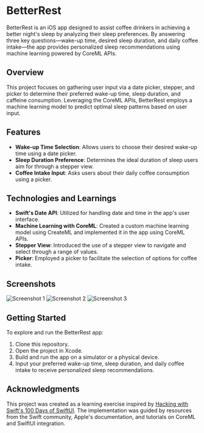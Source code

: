 
# BetterRest

BetterRest is an iOS app designed to assist coffee drinkers in achieving a better night's sleep by analyzing their sleep preferences. By answering three key questions—wake-up time, desired sleep duration, and daily coffee intake—the app provides personalized sleep recommendations using machine learning powered by CoreML APIs.

## Overview

This project focuses on gathering user input via a date picker, stepper, and picker to determine their preferred wake-up time, sleep duration, and caffeine consumption. Leveraging the CoreML APIs, BetterRest employs a machine learning model to predict optimal sleep patterns based on user input.

## Features

- **Wake-up Time Selection**: Allows users to choose their desired wake-up time using a date picker.
- **Sleep Duration Preference**: Determines the ideal duration of sleep users aim for through a stepper view.
- **Coffee Intake Input**: Asks users about their daily coffee consumption using a picker.

## Technologies and Learnings

- **Swift's Date API**: Utilized for handling date and time in the app's user interface.
- **Machine Learning with CoreML**: Created a custom machine learning model using CreateML and implemented it in the app using CoreML APIs.
- **Stepper View**: Introduced the use of a stepper view to navigate and select through a range of values.
- **Picker**: Employed a picker to facilitate the selection of options for coffee intake.

## Screenshots

![Screenshot 1](screenshots/image1.png)
![Screenshot 2](screenshots/image2.png)
![Screenshot 3](screenshots/image3.png)

## Getting Started

To explore and run the BetterRest app:
1. Clone this repository.
2. Open the project in Xcode.
3. Build and run the app on a simulator or a physical device.
4. Input your preferred wake-up time, sleep duration, and daily coffee intake to receive personalized sleep recommendations.

## Acknowledgments

This project was created as a learning exercise inspired by [Hacking with Swift's 100 Days of SwiftUI](https://www.hackingwithswift.com/100/swiftui). The implementation was guided by resources from the Swift community, Apple's documentation, and tutorials on CoreML and SwiftUI integration.

